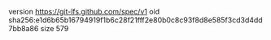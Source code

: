 version https://git-lfs.github.com/spec/v1
oid sha256:e1d6b65b16794919f1b6c28f21fff2e80b0c8c93f8d8e585f3cd3d4dd7bb8a86
size 579
